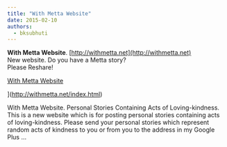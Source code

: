 ```yaml
---
title: "With Metta Website"
date: 2015-02-10
authors: 
  - bksubhuti
---
```


**With Metta Website**. [http://withmetta.net](http://withmetta.net)  
New website. Do you have a Metta story?﻿  
Please Reshare!﻿

[With Metta Website](http://withmetta.net/index.html)

](http://withmetta.net/index.html)

With Metta Website. Personal Stories Containing Acts of Loving-kindness. This is a new website which is for posting personal stories containing acts of loving-kindness. Please send your personal stories which represent random acts of kindness to you or from you to the address in my Google Plus ...

